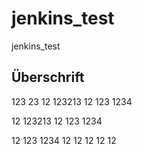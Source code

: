 # jenkins_test
jenkins_test

## Überschrift
123
23
12
123213
12
123
1234

12
123213
12
123
1234

12
123
1234
12
12
12
12
12
